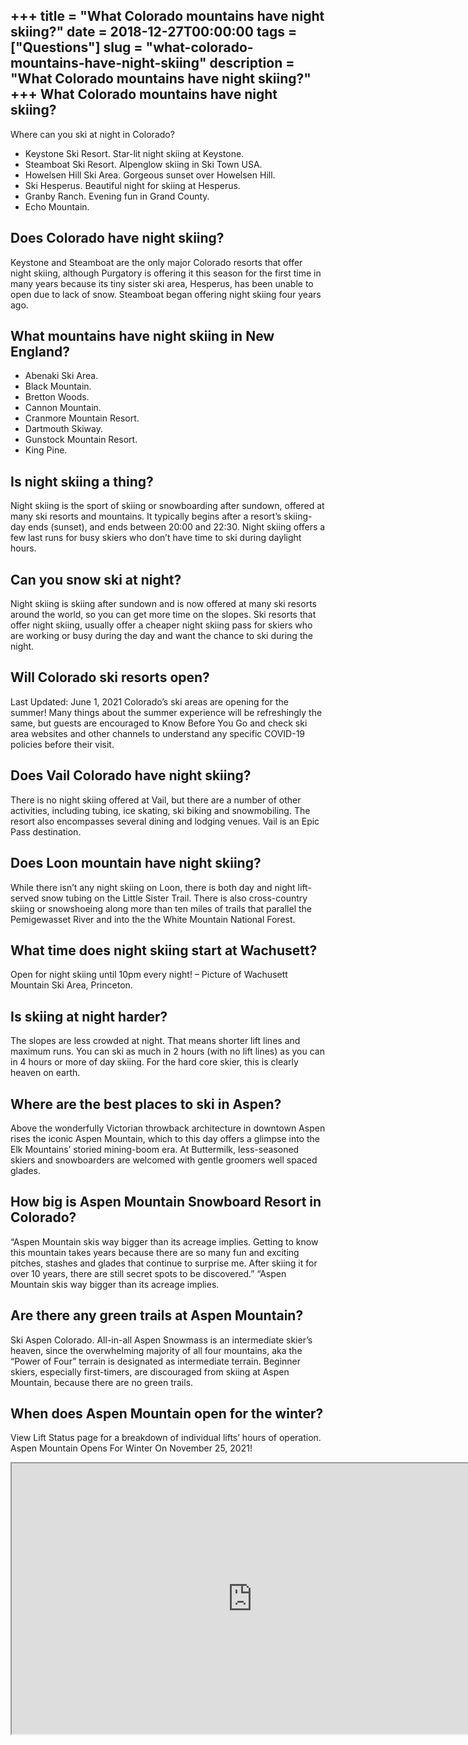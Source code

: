+++
title = "What Colorado mountains have night skiing?"
date = 2018-12-27T00:00:00
tags = ["Questions"]
slug = "what-colorado-mountains-have-night-skiing"
description = "What Colorado mountains have night skiing?"
+++
What Colorado mountains have night skiing?
------------------------------------------

Where can you ski at night in Colorado?

- Keystone Ski Resort. Star-lit night skiing at Keystone.
- Steamboat Ski Resort. Alpenglow skiing in Ski Town USA.
- Howelsen Hill Ski Area. Gorgeous sunset over Howelsen Hill.
- Ski Hesperus. Beautiful night for skiing at Hesperus.
- Granby Ranch. Evening fun in Grand County.
- Echo Mountain.

Does Colorado have night skiing?
--------------------------------

Keystone and Steamboat are the only major Colorado resorts that offer night skiing, although Purgatory is offering it this season for the first time in many years because its tiny sister ski area, Hesperus, has been unable to open due to lack of snow. Steamboat began offering night skiing four years ago.

What mountains have night skiing in New England?
------------------------------------------------

- Abenaki Ski Area.
- Black Mountain.
- Bretton Woods.
- Cannon Mountain.
- Cranmore Mountain Resort.
- Dartmouth Skiway.
- Gunstock Mountain Resort.
- King Pine.

Is night skiing a thing?
------------------------

Night skiing is the sport of skiing or snowboarding after sundown, offered at many ski resorts and mountains. It typically begins after a resort’s skiing-day ends (sunset), and ends between 20:00 and 22:30. Night skiing offers a few last runs for busy skiers who don’t have time to ski during daylight hours.

Can you snow ski at night?
--------------------------

Night skiing is skiing after sundown and is now offered at many ski resorts around the world, so you can get more time on the slopes. Ski resorts that offer night skiing, usually offer a cheaper night skiing pass for skiers who are working or busy during the day and want the chance to ski during the night.

Will Colorado ski resorts open?
-------------------------------

Last Updated: June 1, 2021 Colorado’s ski areas are opening for the summer! Many things about the summer experience will be refreshingly the same, but guests are encouraged to Know Before You Go and check ski area websites and other channels to understand any specific COVID-19 policies before their visit.

Does Vail Colorado have night skiing?
-------------------------------------

There is no night skiing offered at Vail, but there are a number of other activities, including tubing, ice skating, ski biking and snowmobiling. The resort also encompasses several dining and lodging venues. Vail is an Epic Pass destination.

Does Loon mountain have night skiing?
-------------------------------------

While there isn’t any night skiing on Loon, there is both day and night lift-served snow tubing on the Little Sister Trail. There is also cross-country skiing or snowshoeing along more than ten miles of trails that parallel the Pemigewasset River and into the the White Mountain National Forest.

What time does night skiing start at Wachusett?
-----------------------------------------------

Open for night skiing until 10pm every night! – Picture of Wachusett Mountain Ski Area, Princeton.

Is skiing at night harder?
--------------------------

The slopes are less crowded at night. That means shorter lift lines and maximum runs. You can ski as much in 2 hours (with no lift lines) as you can in 4 hours or more of day skiing. For the hard core skier, this is clearly heaven on earth.

Where are the best places to ski in Aspen?
------------------------------------------

Above the wonderfully Victorian throwback architecture in downtown Aspen rises the iconic Aspen Mountain, which to this day offers a glimpse into the Elk Mountains’ storied mining-boom era. At Buttermilk, less-seasoned skiers and snowboarders are welcomed with gentle groomers well spaced glades.

How big is Aspen Mountain Snowboard Resort in Colorado?
-------------------------------------------------------

“Aspen Mountain skis way bigger than its acreage implies. Getting to know this mountain takes years because there are so many fun and exciting pitches, stashes and glades that continue to surprise me. After skiing it for over 10 years, there are still secret spots to be discovered.” “Aspen Mountain skis way bigger than its acreage implies.

Are there any green trails at Aspen Mountain?
---------------------------------------------

Ski Aspen Colorado. All-in-all Aspen Snowmass is an intermediate skier’s heaven, since the overwhelming majority of all four mountains, aka the “Power of Four” terrain is designated as intermediate terrain. Beginner skiers, especially first-timers, are discouraged from skiing at Aspen Mountain, because there are no green trails.

When does Aspen Mountain open for the winter?
---------------------------------------------

View Lift Status page for a breakdown of individual lifts’ hours of operation. Aspen Mountain Opens For Winter On November 25, 2021!

<iframe allow="accelerometer; autoplay; clipboard-write; encrypted-media; gyroscope; picture-in-picture" allowfullscreen="" class="__youtube_prefs__  epyt-is-override  no-lazyload" data-no-lazy="1" data-origheight="433" data-origwidth="770" data-skipgform_ajax_framebjll="" height="433" id="_ytid_50715" loading="lazy" src="https://www.youtube.com/embed/T4ZRMRzlSms?enablejsapi=1&autoplay=0&cc_load_policy=0&cc_lang_pref=&iv_load_policy=1&loop=0&modestbranding=0&rel=1&fs=1&playsinline=0&autohide=2&theme=dark&color=red&controls=1&" title="YouTube player" width="770"></iframe>